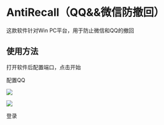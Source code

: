 # AntiRecall（QQ&&微信防撤回）

这款软件针对Win PC平台，用于防止微信和QQ的撤回

## 使用方法

打开软件后配置端口，点击开始

配置QQ

![](https://etenal.me/wp-content/uploads/2017/08/0.png)

![](https://etenal.me/wp-content/uploads/2017/08/1.png)

登录